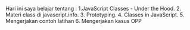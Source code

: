Hari ini saya belajar tentang :
1.JavaScript Classes - Under the Hood.
2. Materi class di javascript.info.
3. Prototyping.
4. Classes in JavaScript.
5. Mengerjakan  contoh latihan
6. Mengerjakan kasus OPP
